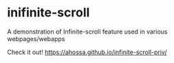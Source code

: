 # inifinite-scroll
A demonstration of Infinite-scroll feature used in various webpages/webapps


Check it out! 
https://ahossa.github.io/infinite-scroll-priv/
